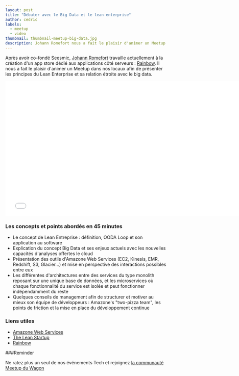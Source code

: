 ```yaml
---
layout: post
title: "Débuter avec le Big Data et le lean enterprise"
author: cedric
labels:
  - meetup
  - video
thumbnail: thumbnail-meetup-big-data.jpg
description: Johann Romefort nous a fait le plaisir d'animer un Meetup dans nos locaux afin de présenter les principes du Lean Enterprise, de sa relation étroite avec le big data.
---
```


Après avoir co-fondé Seesmic, [Johann Romefort](https://twitter.com/romefort) travaille actuellement à la création d'un app store dédié aux applications côté serveurs : [Rainbow](http://getrainbow.com/). Il nous a fait le plaisir d'animer un Meetup dans nos locaux afin de présenter les principes du Lean Enterprise et sa relation étroite avec le big data.

<div class="video-wrapper"><iframe width="750" height="422" src="//www.youtube.com/embed/OEFOwU0v-P4?rel=0&amp;controls=0&amp;showinfo=0" frameborder="0" allowfullscreen></iframe></div>


### Les concepts et points abordés en 45 minutes

- Le concept de Lean Entreprise : définition, OODA Loop et son application au software
- Explication du concept Big Data et ses enjeux actuels avec les nouvelles capacités d'analyses offertes le cloud
- Présentation des outils d'Amazone Web Services (EC2, Kinesis, EMR, Redshift, S3, Glacier...) et mise en perspective des interactions possibles entre eux
- Les différentes d'architectures entre des services du type monolith reposant sur une unique base de données, et les microservices où chaque fonctionnalité du service est isolée et peut fonctionner indépendamment du reste
- Quelques conseils de management afin de structurer et motiver au mieux son équipe de développeurs : Amazone's "two-pizza team", les points de friction et la mise en place du développement continue

### Liens utiles

- [Amazone Web Services](http://aws.amazon.com/)
- [The Lean Startup](http://theleanstartup.com/)
- [Rainbow](http://getrainbow.com/)

###Reminder

Ne ratez plus un seul de nos événements Tech et rejoignez [la communauté Meetup du Wagon](http://www.meetup.com/Le-Wagon-Paris-Coding-Station/)
